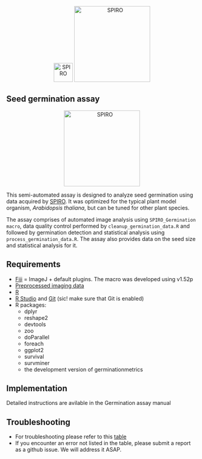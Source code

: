 
<p align="center">
  <img src="https://github.com/AlyonaMinina/Files_for_SPIRO_reps/blob/master/SPIRO.Hardware%20files/SPIRO%20logo.jpg?raw=true" height="50" title="SPIRO">
  <img src="https://github.com/AlyonaMinina/Files_for_SPIRO_reps/blob/master/SPIRO.Assays%20files/SPIRO%20text%20logo.png?raw=true" width="200" title="SPIRO">
</p>

## Seed germination assay
<p align="center">
  <img src="https://github.com/AlyonaMinina/Files_for_SPIRO_reps/blob/master/SPIRO.Assays%20files/germination%20v1-resized.gif?raw=true" height="200" title="SPIRO">
<br>

This semi-automated assay is designed to analyze seed germination using data acquired by <a href="https://www.alyonaminina.org/spiro">SPIRO</a>. It was optimized for the typical plant model organism,<i> Arabidopsis thaliana</i>, but can be tuned for other plant species. 

The assay comprises of automated image analysis using `SPIRO_Germination macro`,  data quality control performed by  `cleanup_germination_data.R` and followed by germination detection and statistical analysis using `process_germination_data.R`.  The assay also provides data on the seed size and statistical analysis for it.


##  Requirements
- [Fiji](https://imagej.net/Fiji/Downloads) = ImageJ + default plugins. The macro was developed using v1.52p
- <a href="https://github.com/jiaxuanleong/SPIRO.Assays/tree/master/preprocessing">Preprocessed imaging data</a>
- [R](https://www.r-project.org/)
- [R Studio](https://www.rstudio.com/) and [Git](https://git-scm.com/downloads) (sic! make sure that Git is enabled)
- R packages:
  - dplyr
  - reshape2
  - devtools
  - zoo
  - doParallel
  - foreach
  - ggplot2
  - survival
  - survminer
  - the development version of germinationmetrics

## Implementation
Detailed instructions are avilable in the Germination assay manual

## Troubleshooting
- For troubleshooting please refer to this <a href="https://github.com/AlyonaMinina/Files_for_SPIRO_reps/blob/master/SPIRO.Assays%20files/Germination%20assay%20troubleshooting.md">table</a>
- If you encounter an error not listed in the table, please submit a report as a github issue. We will address it ASAP.
